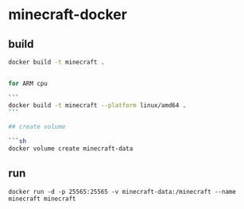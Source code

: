 # minecraft-docker

## build

````sh
docker build -t minecraft .


for ARM cpu

```
docker build -t minecraft --platform linux/amd64 .
```

## create volume

```sh
docker volume create minecraft-data
````

## run

```
docker run -d -p 25565:25565 -v minecraft-data:/minecraft --name minecraft minecraft
```
